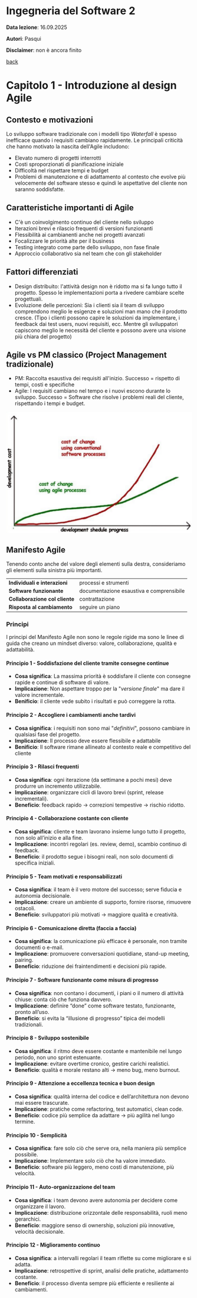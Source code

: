 # Ingegneria del Software 2

**Data lezione**: 16.09.2025

**Autori**: Pasqui

**Disclaimer**: non è ancora finito

[back](./../index.md)

# Capitolo 1 - Introduzione al design Agile

## Contesto e motivazioni
Lo sviluppo software tradizionale con i modelli tipo *Waterfall* è spesso inefficace quando i requisiti cambiano rapidamente.
Le principali criticità che hanno motivato la nascita dell'Agile includono:
- Elevato numero di progetti interrotti
- Costi sproporzionati di pianificazione iniziale
- Difficoltà nel rispettare tempi e budget
- Problemi di manutenzione e di adattamento al contesto che evolve più velocemente del software stesso e quindi le aspettative del cliente non saranno soddisfatte.

## Caratteristiche importanti di Agile
- C'è un coinvolgimento continuo del cliente nello sviluppo
- Iterazioni brevi e rilascio frequenti di versioni funzionanti
- Flessibilità ai cambianenti anche nei progetti avanzati
- Focalizzare le priorità alte per il business
- Testing integrato come parte dello sviluppo, non fase finale
- Approccio collaborativo sia nel team che con gli stakeholder

## Fattori differenziati
- Design distribuito: l'attività design non è ridotto ma si fa lungo tutto il progetto. Spesso le implementazioni porta a rivedere cambiare scelte progettuali.
- Evoluzione delle percezioni: Sia i clienti sia il team di sviluppo comprendono meglio le esigenze e soluzioni man mano che il prodotto cresce. (Tipo i clienti possono capire le soluzioni da implementare, i feedback dai test users, nuovi requisiti, ecc. Mentre gli sviluppatori capiscono meglio le necessità del cliente e possono avere una visione più chiara del progetto)

## Agile vs PM classico (Project Management tradizionale)

- PM: Raccolta esaustiva dei requisiti all'inizio. Successo = rispetto di tempi, costi e specifiche
- Agile: I requisiti cambiano nel tempo e i nuovi escono durante lo sviluppo. Successo = Software che risolve i problemi reali del cliente, rispettando i tempi e budget.

![](./attachments/costofchange.png)

## Manifesto Agile
Tenendo conto anche del valore degli elementi sulla destra, consideriamo gli elementi sulla sinistra più importanti.

<table>
  <tr><td><strong>Individuali e interazioni</strong></td><td>processi e strumenti</td></tr>
  <tr><td><strong>Software funzionante</strong></td><td>documentazione esaustiva e comprensibile</td></tr>
  <tr><td><strong>Collaborazione col cliente</strong></td><td>contrattazione</td></tr>
  <tr><td><strong>Risposta al cambiamento</strong></td><td>seguire un piano</td></tr>
</table>


### Principi
I principi del Manifesto Agile non sono le regole rigide ma sono le linee di guida che creano un mindset diverso: valore, collaborazione, qualità e adattabilità.
#### Principio 1 - Soddisfazione del cliente tramite consegne continue
- **Cosa significa**: La massima priorità è soddisfare il cliente con consegne rapide e continue di software di valore.
- **Implicazione**: Non aspettare troppo per la "*versione finale*" ma dare il valore incrementale. 
- **Benificio**: il cliente vede subito i risultati e può correggere la rotta.

#### Principio 2 - Accogliere i cambiamenti anche tardivi
- **Cosa significa**: i requisiti non sono mai "*definitivi*", possono cambiare in qualsiasi fase del progetto.
- **Implicazione**: Il processo deve essere flessibile e adattabile
- **Benificio**: Il software rimane allineato al contesto reale e competitivo del cliente

#### Principio 3 - Rilasci frequenti
- **Cosa significa**: ogni iterazione (da settimane a pochi mesi) deve produrre un incremento utilizzabile.
- **Implicazione**: organizzare cicli di lavoro brevi (sprint, release incrementali).
- **Beneficio**: feedback rapido → correzioni tempestive → rischio ridotto.

#### Principio 4 - Collaborazione costante con cliente
- **Cosa significa**: cliente e team lavorano insieme lungo tutto il progetto, non solo all’inizio e alla fine.
- **Implicazione**: incontri regolari (es. review, demo), scambio continuo di feedback.
- **Beneficio**: il prodotto segue i bisogni reali, non solo documenti di specifica iniziali.

#### Principio 5 - Team motivati e responsabilizzati
- **Cosa significa**: il team è il vero motore del successo; serve fiducia e autonomia decisionale.
- **Implicazione**: creare un ambiente di supporto, fornire risorse, rimuovere ostacoli.
- **Beneficio**: sviluppatori più motivati → maggiore qualità e creatività.

#### Principio 6 - Comunicazione diretta (faccia a faccia)
- **Cosa significa**: la comunicazione più efficace è personale, non tramite documenti o e-mail.
- **Implicazione**: promuovere conversazioni quotidiane, stand-up meeting, pairing.
- **Beneficio**: riduzione dei fraintendimenti e decisioni più rapide.

#### Principio 7 - Software funzionante come misura di progresso
- **Cosa significa**: non contano i documenti, i piani o il numero di attività chiuse: conta ciò che funziona davvero.
- **Implicazione**: definire “done” come software testato, funzionante, pronto all’uso.
- **Beneficio**: si evita la “illusione di progresso” tipica dei modelli tradizionali.

#### Principio 8 - Sviluppo sostenibile
- **Cosa significa**: il ritmo deve essere costante e mantenibile nel lungo periodo, non uno sprint estenuante.
- **Implicazione**: evitare overtime cronico, gestire carichi realistici.
- **Beneficio**: qualità e morale restano alti → meno bug, meno burnout.

#### Principio 9 - Attenzione a eccellenza tecnica e buon design
- **Cosa significa**: qualità interna del codice e dell’architettura non devono mai essere trascurate.
- **Implicazione**: pratiche come refactoring, test automatici, clean code.
- **Beneficio**: codice più semplice da adattare → più agilità nel lungo termine.

#### Principio 10 - Semplicità
- **Cosa significa**: fare solo ciò che serve ora, nella maniera più semplice possibile.
- **Implicazione**: Implementare solo ciò che ha valore immediato.
- **Beneficio**: software più leggero, meno costi di manutenzione, più velocità.

#### Principio 11 - Auto-organizzazione del team
- **Cosa significa**: i team devono avere autonomia per decidere come organizzare il lavoro.
- **Implicazione**: distribuzione orizzontale delle responsabilità, ruoli meno gerarchici.
- **Beneficio**: maggiore senso di ownership, soluzioni più innovative, velocità decisionale.

#### Principio 12 - Miglioramento continuo
- **Cosa significa**: a intervalli regolari il team riflette su come migliorare e si adatta.
- **Implicazione**: retrospettive di sprint, analisi delle pratiche, adattamento costante.
- **Beneficio**: il processo diventa sempre più efficiente e resiliente ai cambiamenti.

